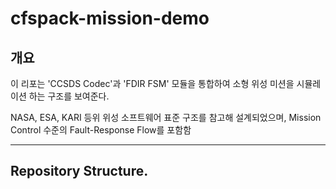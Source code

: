 # cfspack-mission-demo

## 개요 
이 리포는 'CCSDS Codec'과 'FDIR FSM' 모듈을 통합하여 소형 위성 미션을 시뮬레이션 하는 구조를 보여준다.

NASA, ESA, KARI 등위 위성 소프트웨어 표준 구조를 참고해 설계되었으며, Mission Control 수준의 Fault-Response Flow를 포함함

---
## Repository Structure.

